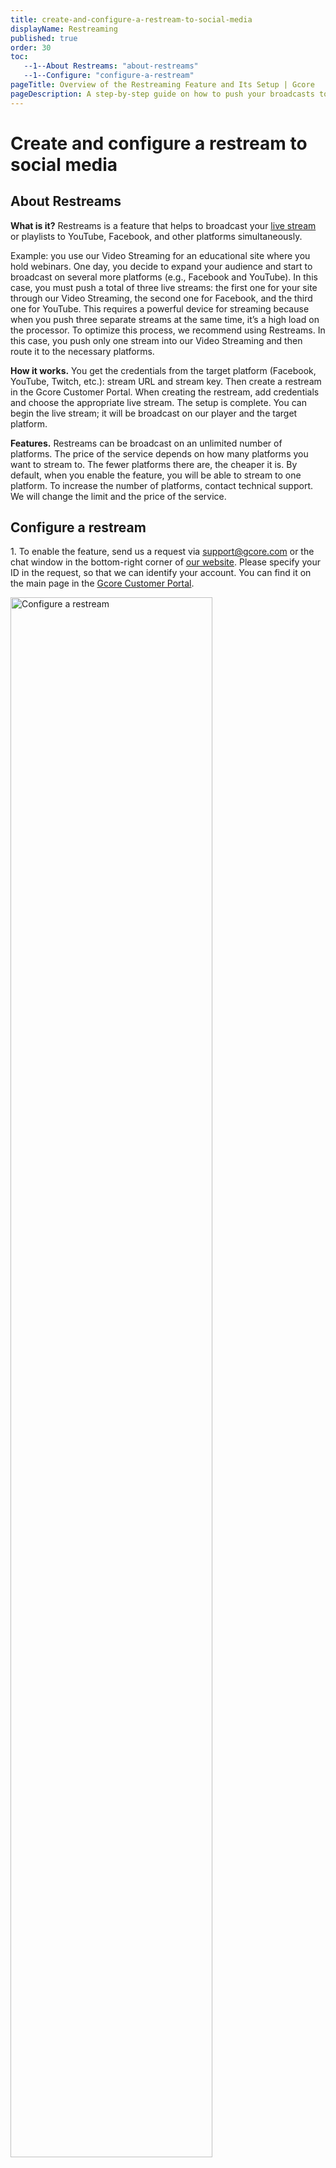 ```yaml
---
title: create-and-configure-a-restream-to-social-media
displayName: Restreaming
published: true
order: 30
toc:
   --1--About Restreams: "about-restreams"
   --1--Configure: "configure-a-restream"
pageTitle: Overview of the Restreaming Feature and Its Setup | Gcore
pageDescription: A step-by-step guide on how to push your broadcasts to social media.
---
```

# Create and configure a restream to social media
  
## About Restreams

**What is it?** Restreams is a feature that helps to broadcast your <a href="https://gcore.com/docs/streaming-platform/live-streaming/create-a-live-stream">live stream</a> or playlists to YouTube, Facebook, and other platforms simultaneously.

Example: you use our Video Streaming for an educational site where you hold webinars. One day, you decide to expand your audience and start to broadcast on several more platforms (e.g., Facebook and YouTube). In this case, you must push a total of three live streams: the first one for your site through our Video Streaming, the second one for Facebook, and the third one for YouTube. This requires a powerful device for streaming because when you push three separate streams at the same time, it’s a high load on the processor. To optimize this process, we recommend using Restreams. In this case, you push only one stream into our Video Streaming and then route it to the necessary platforms.

**How it works.** You get the credentials from the target platform (Facebook, YouTube, Twitch, etc.): stream URL and stream key. Then create a restream in the Gcore Customer Portal. When creating the restream, add credentials and choose the appropriate live stream. The setup is complete. You can begin the live stream; it will be broadcast on our player and the target platform.

**Features.** Restreams can be broadcast on an unlimited number of platforms. The price of the service depends on how many platforms you want to stream to. The fewer platforms there are, the cheaper it is. By default, when you enable the feature, you will be able to stream to one platform. To increase the number of platforms, contact technical support. We will change the limit and the price of the service.

## Configure a restream

1\. To enable the feature, send us a request via [support@gcore.com](mailto:support@gcore.com) or the chat window in the bottom-right corner of <a href="https://gcore.com" target="_blank">our website</a>. Please specify your ID in the request, so that we can identify your account. You can find it on the main page in the <a href="https://accounts.gcore.com/reports/dashboard" target="_blank">Gcore Customer Portal</a>.

<img src="https://assets.gcore.pro/docs/streaming-platform/live-streaming/create-and-configure-a-restream-to-social-media/Your_ID.png" alt="Configure a restream" width="80%">

The message template: *"Greetings! Please enable the Restreams feature for an account with ID … (your ID)"*.

By default, we enable one available restream per account. If you want to use more than one, specify the number of restreams in the message.

We will notify you when the feature is activated. After that, you will be able to use it for your account.

2\. Get credentials from the target platform for the restream. Our guides for popular platforms describe how to do it: <a href="https://en-gb.facebook.com/help/587160588142067?helpref=faq_content" target="_blank">Facebook</a>, <a href="https://support.google.com/youtube/answer/2907883?hl=en" target="_blank">YouTube</a> and <a href="https://help.twitch.tv/s/article/twitch-stream-key-faq" target="_blank">Twitch</a>.

For example, we want to broadcast our live stream on YouTube. To do so, we should go to <a href="https://youtube.com" target="_blank">YouTube</a> and click **Go live**. Then select a Streaming software solution. There we will need the credentials (stream URL and stream key). We will use them in step 6 of this guide.

<img src="https://assets.gcore.pro/docs/streaming-platform/live-streaming/create-and-configure-a-restream-to-social-media/Stream_key.png" alt="Configure a restream">

3\. Go to the <a href="https://streaming.gcore.com/restreams/list" target="_blank">Restreams</a> section and click **Create a restream**.

<img src="https://assets.gcore.pro/docs/streaming-platform/live-streaming/create-and-configure-a-restream-to-social-media/Create_a_restream.png" alt="Restreams section" width="80%">

The configuration page opens. Complete the remaining steps in it.

<img src="https://assets.gcore.pro/docs/streaming-platform/live-streaming/create-and-configure-a-restream-to-social-media/9665929864593.png" alt=" remaining steps" width="50%">

4\. Turn on the **Active** toggle if you want to broadcast your video content after configuration. If you don’t turn the toggle off, an inactive restream won’t be broadcasted.

5\. Give a name to your restream.

6\. Enter the credentials from step 2 of this guide as follows:

```
URL/KEY
```

For example, our stream URL is: *rtmp://a.rtmp.youtube.com/live2* and stream key is: *ab123-cde4-f56g-hi78-90j*. So, in the URL field, we should add the following:

<img src="https://assets.gcore.pro/docs/streaming-platform/live-streaming/create-and-configure-a-restream-to-social-media/rtmp.png" alt="stream URL ">

where:

- *rtmp://a.rtmp.youtube.com/live2* is the URL
- */* is the connecting symbol
- *ab123-cde4-f56g-hi78-90j* is the KEY

7\. Select which type of video content you want to restream. You can broadcast live streams and playlists.

**Note**: Playlists must be looped so that you can restream them.

8\. Pick a stream or playlist that you want to broadcast from the drop-down list.

9\. Save changes.

Then you should enable the live stream or playlist (depending on your choice), wait several minutes while the settings are applied, and restart the <a href="https://streaming.gcore.com/restreams/list" target="_blank">Restreams</a> page. If everything was set up correctly, you would see the **Live** label.

<img src="https://assets.gcore.pro/docs/streaming-platform/live-streaming/create-and-configure-a-restream-to-social-media/Live.png" alt="Restreams page" width="80%">

You can do this if the live stream or playlist is over, but you want to restream it again in a while. If the key and URL were not changed, and the restream still exists in the Gcore Customer Portal, there are no additional settings. If the key or URL were changed, you should add current credentials in the configuration of restream.

<img src="https://assets.gcore.pro/docs/streaming-platform/live-streaming/create-and-configure-a-restream-to-social-media/Settings.png" alt="Restreams page" width="80%">
